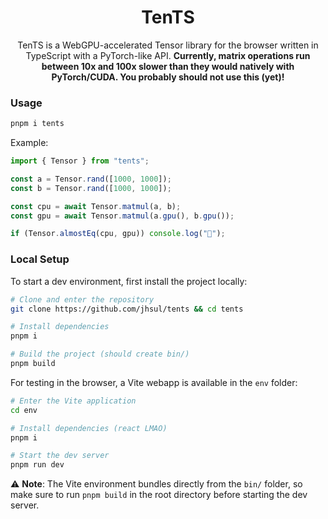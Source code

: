 <h1 align="center">
TenTS
</h1>
<p align="center">
TenTS is a WebGPU-accelerated Tensor library for the browser written in TypeScript with a PyTorch-like API. <b>Currently, matrix operations run between 10x and 100x slower than they would natively with PyTorch/CUDA. You probably should not use this (yet)!</b>
</p>

### Usage

```sh
pnpm i tents
```

Example:

```typescript
import { Tensor } from "tents";

const a = Tensor.rand([1000, 1000]);
const b = Tensor.rand([1000, 1000]);

const cpu = await Tensor.matmul(a, b);
const gpu = await Tensor.matmul(a.gpu(), b.gpu());

if (Tensor.almostEq(cpu, gpu)) console.log("🎉");
```

### Local Setup

To start a dev environment, first install the project locally:

```sh
# Clone and enter the repository
git clone https://github.com/jhsul/tents && cd tents

# Install dependencies
pnpm i

# Build the project (should create bin/)
pnpm build
```

For testing in the browser, a Vite webapp is available in the `env` folder:

```sh
# Enter the Vite application
cd env

# Install dependencies (react LMAO)
pnpm i

# Start the dev server
pnpm run dev
```

⚠️ **Note**: The Vite environment bundles directly from the `bin/` folder, so make sure to run `pnpm build` in the root directory before starting the dev server.
